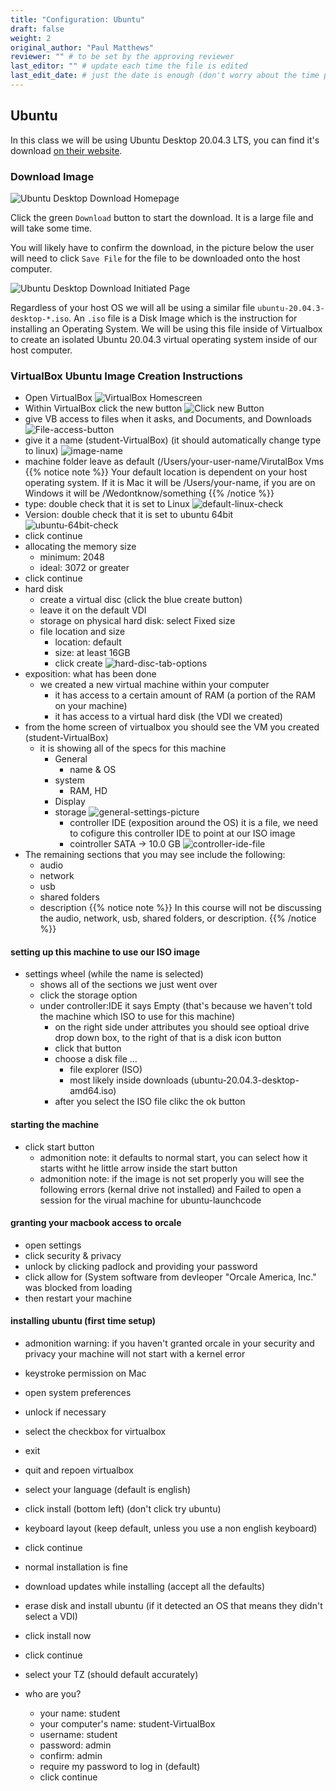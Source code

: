 ```yaml
---
title: "Configuration: Ubuntu"
draft: false
weight: 2
original_author: "Paul Matthews" 
reviewer: "" # to be set by the approving reviewer
last_editor: "" # update each time the file is edited
last_edit_date: # just the date is enough (don't worry about the time portion)
---
```


## Ubuntu

In this class we will be using Ubuntu Desktop 20.04.3 LTS, you can find it's download [on their website](https://ubuntu.com/download/desktop).

### Download Image

![Ubuntu Desktop Download Homepage](pictures/ubuntu-download-desktop.png)

Click the green `Download` button to start the download. It is a large file and will take some time.

You will likely have to confirm the download, in the picture below the user will need to click `Save File` for the file to be downloaded onto the host computer.

![Ubuntu Desktop Download Initiated Page](pictures/ubuntu-download.png)

Regardless of your host OS we will all be using a similar file `ubuntu-20.04.3-desktop-*.iso`. An `.iso` file is a Disk Image which is the instruction for installing an Operating System. We will be using this file inside of Virtualbox to create an isolated Ubuntu 20.04.3 virtual operating system inside of our host computer.

### VirtualBox Ubuntu Image Creation Instructions

- Open VirtualBox
![VirtualBox Homescreen](pictures/virtualbox-homepage.png?classes=border)
- Within VirtualBox click the new  button
![Click new Button](pictures/click-new-button.png?classes=border)
- give VB access to files when it asks, and Documents, and Downloads
![File-access-button](pictures/file-access-button.png?classes=border)
- give it a name (student-VirtualBox) (it should automatically change type to linux)
![image-name](pictures/image-name.png?classes=border)
- machine folder leave as default (/Users/your-user-name/VirutalBox Vms
{{% notice note %}}
Your default location is dependent on your host operating system. If it is Mac it will be /Users/your-name, if you are on Windows it will be /Wedontknow/something
{{% /notice %}}
- type: double check that it is set to Linux
![default-linux-check](pictures/default-linux-check.png?classes=border)
- Version: double check that it is set to ubuntu 64bit
![ubuntu-64bit-check](pictures/ubuntu-64bit-check.png?classes=border)
- click continue
- allocating the memory size
  - minimum: 2048
  - ideal: 3072 or greater
- click continue
- hard disk
  - create a virtual disc (click the blue create button)
  - leave it on the default VDI
  - storage on physical hard disk: select Fixed size
  - file location and size
    - location: default
    - size: at least 16GB
    - click create
![hard-disc-tab-options](pictures/hard-disc-tab-options.png?classes=border)
- exposition: what has been done
  - we created a new virtual machine within your computer
    - it has access to a certain amount of RAM (a portion of the RAM on your machine)
    - it has access to a virtual hard disk (the VDI we created)
- from the home screen of virtualbox you should see the VM you created (student-VirtualBox)
  - it is showing all of the specs for this machine
    - General
      - name & OS
    - system
      - RAM, HD    
    - Display
    - storage
![general-settings-picture](pictures/general-settings-picture.png?classes=border)
      - controller IDE (exposition around the OS) it is a file, we need to cofigure this controller IDE to point at our ISO image
      - cointroller SATA -> 10.0 GB
![controller-ide-file](pictures/controller-ide-file.png?classes=border)
 - The remaining sections that you may see include the following:
    - audio
    - network
    - usb
    - shared folders
    - description
{{% notice note %}}
In this course will not be discussing the audio, network, usb, shared folders, or description.
{{% /notice %}}

#### setting up this machine to use our ISO image

- settings wheel (while the name is selected)
  - shows all of the sections we just went over
  - click the storage option
  - under controller:IDE it says Empty (that's because we haven't told the machine which ISO to use for this machine)
    - on the right side under attributes you should see optioal drive drop down box, to the right of that is a disk icon button
    - click that button
    - choose a disk file ...
      - file explorer (ISO)
      - most likely inside downloads (ubuntu-20.04.3-desktop-amd64.iso)
    - after you select the ISO file clikc the ok button



#### starting the machine

- click start button
  - admonition note: it defaults to normal start, you can select how it starts witht he little arrow inside the start button
  - admonition note: if the image is not set properly you will see the following errors (kernal drive not installed) and Failed to open a session for the virual machine for ubuntu-launchcode


#### granting your macbook access to orcale

- open settings
- click security & privacy
- unlock by clicking padlock and providing your password
- click allow for (System software from devleoper "Orcale America, Inc." was blocked from loading
- then restart your machine

#### installing ubuntu (first time setup)

- admonition warning: if you haven't granted orcale in your security and privacy your machine will not start with a kernel error

- keystroke permission on Mac
- open system preferences
- unlock if necessary
- select the checkbox for virtualbox
- exit
- quit and repoen virtualbox

- select your language (default is english)
- click install (bottom left) (don't click try ubuntu)
- keyboard layout (keep default, unless you use a non english keyboard)
- click continue
- normal installation is fine
- download updates while installing (accept all the defaults)
- erase disk and install ubuntu (if it detected an OS that means they didn't select a VDI)
- click install now
- click continue
- select your TZ (should default accurately)
- who are you?
  - your name: student
  - your computer's name: student-VirtualBox
  - username: student
  - password: admin
  - confirm: admin
  - require my password to log in (default)
  - click continue
